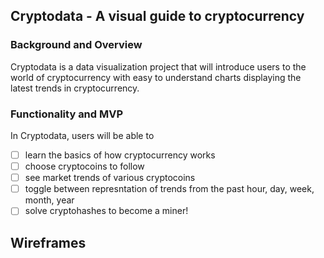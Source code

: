 ## Cryptodata - A visual guide to cryptocurrency

### Background and Overview

Cryptodata is a data visualization project that will introduce users to the world of cryptocurrency with easy to understand charts displaying the latest trends in cryptocurrency.

### Functionality and MVP

In Cryptodata, users will be able to
- [ ] learn the basics of how cryptocurrency works
- [ ] choose cryptocoins to follow
- [ ] see market trends of various cryptocoins
- [ ] toggle between represntation of trends from the past hour, day, week, month, year
- [ ] solve cryptohashes to become a miner!

## Wireframes


